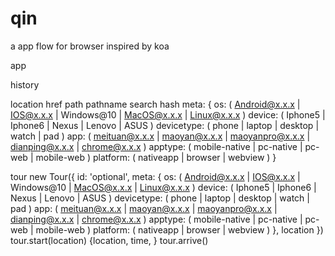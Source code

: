 # qin
a app flow for browser inspired by koa

app

history

location
  href
  path
  pathname
  search
  hash
  meta: {
    os: ( Android@x.x.x | IOS@x.x.x | Windows@10 | MacOS@x.x.x | Linux@x.x.x )
    device: ( Iphone5 | Iphone6 | Nexus | Lenovo | ASUS )
    devicetype: ( phone | laptop | desktop | watch | pad )
    app: ( meituan@x.x.x | maoyan@x.x.x | maoyanpro@x.x.x | dianping@x.x.x | chrome@x.x.x )
    apptype: ( mobile-native | pc-native | pc-web | mobile-web )
    platform:  ( nativeapp | browser | webview )
  }

tour
  new Tour({
    id: 'optional',
    meta: {
      os: ( Android@x.x.x | IOS@x.x.x | Windows@10 | MacOS@x.x.x | Linux@x.x.x )
      device: ( Iphone5 | Iphone6 | Nexus | Lenovo | ASUS )
      devicetype: ( phone | laptop | desktop | watch | pad )
      app: ( meituan@x.x.x | maoyan@x.x.x | maoyanpro@x.x.x | dianping@x.x.x | chrome@x.x.x )
      apptype: ( mobile-native | pc-native | pc-web | mobile-web )
      platform:  ( nativeapp | browser | webview )
    },
    location
  })
  tour.start(location) {location, time, }
  tour.arrive()
